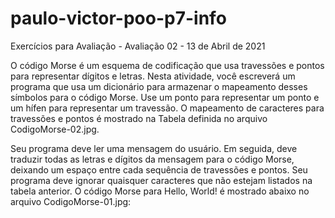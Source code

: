 # paulo-victor-poo-p7-info
Exercícios para Avaliação - Avaliação 02 - 13 de Abril de 2021

O código Morse é um esquema de
codificação que usa travessões e pontos para representar dígitos e letras.
Nesta atividade, você escreverá um programa que usa um dicionário para
armazenar o mapeamento desses símbolos para o código Morse. Use um ponto para
representar um ponto e um hífen para representar um travessão. O mapeamento de
caracteres para travessões e pontos é mostrado na Tabela definida no arquivo CodigoMorse-02.jpg.

Seu programa deve ler uma
mensagem do usuário. Em seguida, deve traduzir todas as letras e dígitos da
mensagem para o código Morse, deixando um espaço entre cada sequência de
travessões e pontos. Seu programa deve ignorar quaisquer caracteres que não
estejam listados na tabela anterior. O código Morse para Hello, World! é
mostrado abaixo no arquivo CodigoMorse-01.jpg:
